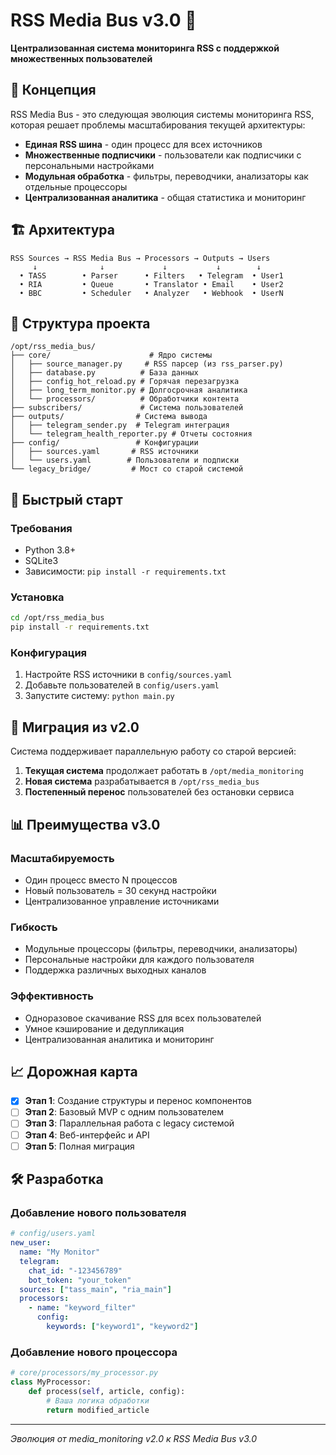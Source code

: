 # RSS Media Bus v3.0 🚀

**Централизованная система мониторинга RSS с поддержкой множественных пользователей**

## 🎯 Концепция

RSS Media Bus - это следующая эволюция системы мониторинга RSS, которая решает проблемы масштабирования текущей архитектуры:

- **Единая RSS шина** - один процесс для всех источников
- **Множественные подписчики** - пользователи как подписчики с персональными настройками
- **Модульная обработка** - фильтры, переводчики, анализаторы как отдельные процессоры
- **Централизованная аналитика** - общая статистика и мониторинг

## 🏗️ Архитектура

```
RSS Sources → RSS Media Bus → Processors → Outputs → Users
     ↓              ↓             ↓           ↓        ↓
  • TASS        • Parser      • Filters   • Telegram  • User1
  • RIA         • Queue       • Translator • Email    • User2
  • BBC         • Scheduler   • Analyzer   • Webhook  • UserN
```

## 📁 Структура проекта

```
/opt/rss_media_bus/
├── core/                      # Ядро системы
│   ├── source_manager.py     # RSS парсер (из rss_parser.py)
│   ├── database.py          # База данных
│   ├── config_hot_reload.py # Горячая перезагрузка
│   ├── long_term_monitor.py # Долгосрочная аналитика
│   └── processors/          # Обработчики контента
├── subscribers/             # Система пользователей
├── outputs/                # Система вывода
│   ├── telegram_sender.py  # Telegram интеграция
│   └── telegram_health_reporter.py # Отчеты состояния
├── config/                 # Конфигурации
│   ├── sources.yaml       # RSS источники
│   └── users.yaml        # Пользователи и подписки
└── legacy_bridge/         # Мост со старой системой
```

## 🚀 Быстрый старт

### Требования
- Python 3.8+
- SQLite3
- Зависимости: `pip install -r requirements.txt`

### Установка
```bash
cd /opt/rss_media_bus
pip install -r requirements.txt
```

### Конфигурация
1. Настройте RSS источники в `config/sources.yaml`
2. Добавьте пользователей в `config/users.yaml`
3. Запустите систему: `python main.py`

## 🔄 Миграция из v2.0

Система поддерживает параллельную работу со старой версией:

1. **Текущая система** продолжает работать в `/opt/media_monitoring`
2. **Новая система** разрабатывается в `/opt/rss_media_bus`
3. **Постепенный перенос** пользователей без остановки сервиса

## 📊 Преимущества v3.0

### Масштабируемость
- Один процесс вместо N процессов
- Новый пользователь = 30 секунд настройки
- Централизованное управление источниками

### Гибкость
- Модульные процессоры (фильтры, переводчики, анализаторы)
- Персональные настройки для каждого пользователя
- Поддержка различных выходных каналов

### Эффективность
- Одноразовое скачивание RSS для всех пользователей
- Умное кэширование и дедупликация
- Централизованная аналитика и мониторинг

## 📈 Дорожная карта

- [x] **Этап 1**: Создание структуры и перенос компонентов
- [ ] **Этап 2**: Базовый MVP с одним пользователем
- [ ] **Этап 3**: Параллельная работа с legacy системой
- [ ] **Этап 4**: Веб-интерфейс и API
- [ ] **Этап 5**: Полная миграция

## 🛠️ Разработка

### Добавление нового пользователя
```yaml
# config/users.yaml
new_user:
  name: "My Monitor"
  telegram:
    chat_id: "-123456789"
    bot_token: "your_token"
  sources: ["tass_main", "ria_main"]
  processors:
    - name: "keyword_filter"
      config:
        keywords: ["keyword1", "keyword2"]
```

### Добавление нового процессора
```python
# core/processors/my_processor.py
class MyProcessor:
    def process(self, article, config):
        # Ваша логика обработки
        return modified_article
```

---

*Эволюция от media_monitoring v2.0 к RSS Media Bus v3.0* 